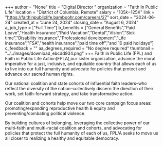 +++
author = "None"
title = "Digital Director "
organization = "Faith In Public Life"
location = "District of Columbia, Remote"
salary = "$105k-$125K"
link = "https://faithinpubliclife.bamboohr.com/careers/27"
sort_date = "2024-06-24"
created_at = "June 24, 2024"
closing_date = "August 6, 2024"
a_job_type = ["Full Time"]
b_benefits = ["General Benefits","Paid Leave","Health Insurance","Paid Vacation","Dental","Vision","Sick time","Disability insurance","Professional development","Life insurance","FSA","health insurance","paid time off","and 10 paid holidays"]
c_feedback = ""
aa_degrees_required = "No degree required"
thumbnail = "../../images/download_ebcdd934.png"
+++
Faith in Public Life (FPL) and Faith in Public Life Action(FPLA),our sister organization, advance the moral imperative for a just, inclusive, and equitable country that allows each of us to live into our full humanity and advocate for policies that protect and advance our sacred human rights.

Our national coalition and state cohorts of influential faith leaders–who reflect the diversity of the nation–collectively discern the direction of their work, set faith-forward strategy, and take transformative action.

Our coalition and cohorts help move our two core campaign focus areas: promoting/expanding reproductive health & equity and preventing/combating political violence.

By building cultures of belonging, leveraging the collective power of our multi-faith and multi-racial coalition and cohorts, and advocating for policies that protect the full humanity of each of us, FPL/A seeks to move us all closer to realizing a healthy and equitable democracy.
